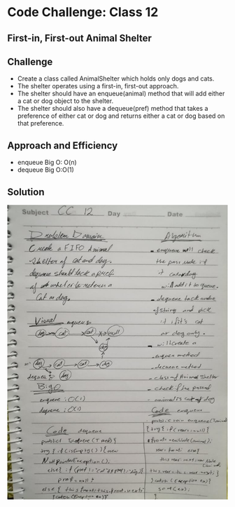 # Code Challenge: Class 12
## First-in, First-out Animal Shelter
## Challenge
- Create a class called AnimalShelter which holds only dogs and cats.
-  The shelter operates using a first-in, first-out approach. 
-  The shelter should have an enqueue(animal) method that will add either a cat or dog object to the shelter. 
-  The shelter should also have a dequeue(pref) method that takes a preference of either cat or dog and returns either a cat or dog based on that preference.

## Approach and Efficiency
- enqueue Big O: O(n)
- dequeue Big O:O(1)
## Solution
![](assest/CC12.jpg)